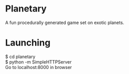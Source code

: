 Planetary
=========
A fun procedurally generated game set on exotic planets.

# Launching
$ cd planetary  
$ python -m SimpleHTTPServer  
Go to localhost:8000 in browser
